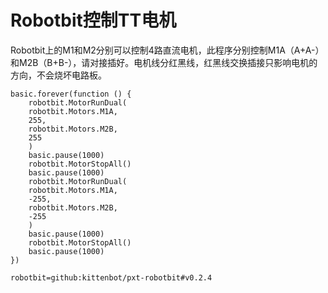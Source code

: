 # Robotbit控制TT电机

Robotbit上的M1和M2分别可以控制4路直流电机，此程序分别控制M1A（A+A-）和M2B（B+B-），请对接插好。电机线分红黑线，红黑线交换插接只影响电机的方向，不会烧坏电路板。

```blocks
basic.forever(function () {
    robotbit.MotorRunDual(
    robotbit.Motors.M1A,
    255,
    robotbit.Motors.M2B,
    255
    )
    basic.pause(1000)
    robotbit.MotorStopAll()
    basic.pause(1000)
    robotbit.MotorRunDual(
    robotbit.Motors.M1A,
    -255,
    robotbit.Motors.M2B,
    -255
    )
    basic.pause(1000)
    robotbit.MotorStopAll()
    basic.pause(1000)
})
```

```package
robotbit=github:kittenbot/pxt-robotbit#v0.2.4
```
